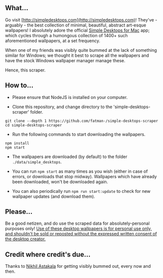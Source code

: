 ## What...

Go visit [http://simpledesktops.com](http://simpledesktops.com)! They've - arguably - the best collection of minimal, beautiful, abstract art-esque wallpapers! I absolutely adore the official [Simple Desktops for Mac](http://simpledesktops.com/app/mac/) app; which cycles through a humongous collection of 1400+ such aforementioned wallpapers, at a set frequency.

When one of my friends was visibly quite bummed at the lack of something similar for Windows; we thought it best to scrape all the wallpapers and have the stock Windows wallpaper manager manage these.

Hence, this scraper.

## How to...

-   Please ensure that NodeJS is installed on your computer.

-   Clone this repository, and change directory to the 'simple-desktops-scraper' folder.

```
git clone --depth 1 https://github.com/fatman-/simple-desktops-scraper
cd simple-desktops-scraper
```

-   Run the following commands to start downloading the wallpapers.

```
npm install
npm start
```

-   The wallpapers are downloaded (by default) to the folder `./data/simple_desktops`.

-   You can run `npm start` as many times as you wish (either in case of errors, or downloads that stop midway). Wallpapers which have already been downloaded, won't be downloaded again.

-   You can also periodically run `npm run start:update` to check for new wallpaper updates (and download them).

## Please...

Be a good netizen, and do use the scraped data for absolutely-personal purposes only! [Use of these desktop wallpapers is for personal use only, and shouldn't be sold or reposted without the expressed written consent of the desktop creator.](http://simpledesktops.com/about/)

## Credit where credit's due...

Thanks to [Nikhil Astakala](https://github.com/nikhilism15) for getting visibly bummed out, every now and then.
